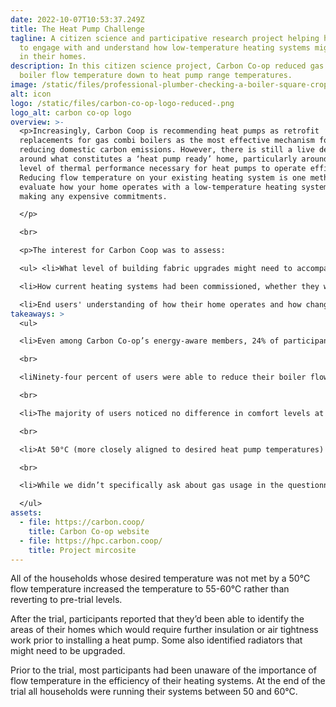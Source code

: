 ```yaml
---
date: 2022-10-07T10:53:37.249Z
title: The Heat Pump Challenge
tagline: A citizen science and participative research project helping households
  to engage with and understand how low-temperature heating systems might work
  in their homes.
description: In this citizen science project, Carbon Co-op reduced gas combi
  boiler flow temperature down to heat pump range temperatures.
image: /static/files/professional-plumber-checking-a-boiler-square-crop-green.png
alt: icon
logo: /static/files/carbon-co-op-logo-reduced-.png
logo_alt: carbon co-op logo
overview: >-
  <p>Increasingly, Carbon Coop is recommending heat pumps as retrofit
  replacements for gas combi boilers as the most effective mechanism for
  reducing domestic carbon emissions. However, there is still a live debate
  around what constitutes a ‘heat pump ready’ home, particularly around the
  level of thermal performance necessary for heat pumps to operate efficiently.
  Reducing flow temperature on your existing heating system is one method to
  evaluate how your home operates with a low-temperature heating system before
  making any expensive commitments. 

  </p>

  <br>

  <p>The interest for Carbon Coop was to assess:

  <ul> <li>What level of building fabric upgrades might need to accompany an effective heat pump roll out.</li>

  <li>How current heating systems had been commissioned, whether they were operating efficiently and what lessons  could be learnt for future installations.</li>

  <li>End users' understanding of how their home operates and how changes to heating settings and schedules increase or decrease both comfort and bills.</p>
takeaways: >
  <ul>

  <li>Even among Carbon Co-op’s energy-aware members, 24% of participants were running condensing boilers at over 71°C, meaning they may have never actually operated in ‘condensing mode’ since installation.</li>

  <br>

  <liNinety-four percent of users were able to reduce their boiler flow temperature to 60°C - with 73% finding the process ‘easy’ or ‘very easy’ vs 19% who found it ‘hard’ or ‘very hard’.</li>

  <br>

  <li>The majority of users noticed no difference in comfort levels at 60°C with unamended heating periods and 2 reported improved heating balance between floors in the home.</li>

  <br>

  <li>At 50°C (more closely aligned to desired heat pump temperatures) the difference was more notable. Fifty-six percent were ‘slightly less comfortable’ or ‘less comfortable’ with 44% reporting ‘no change in comfort’ or ‘slightly more comfortable.’</li>

  <br>

  <li>While we didn’t specifically ask about gas usage in the questionnaire, two participants mentioned in the comments that they noted reduced gas usage as a result of involvement in the trial.</li>

  </ul>
assets:
  - file: https://carbon.coop/
    title: Carbon Co-op website
  - file: https://hpc.carbon.coop/
    title: Project mircosite
---
```

All of the households whose desired temperature was not met by a 50°C flow temperature increased the temperature to 55-60°C rather than reverting to pre-trial levels.

After the trial, participants reported that they’d been able to identify the areas of their homes which would require further insulation or air tightness work prior to installing a heat pump. Some also identified radiators that might need to be upgraded. 

Prior to the trial, most participants had been unaware of the importance of flow temperature in the efficiency of their heating systems. At the end of the trial all households were running their systems between 50 and 60°C.